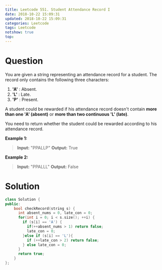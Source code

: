 ```yaml
---
title: Leetcode 551. Student Attendance Record I
date: 2018-10-22 15:09:31
updated: 2018-10-22 15:09:31
categories: Leetcode
tags: Leetcode
notshow: true
top:
---
```


# Question

You are given a string representing an attendance record for a student. The record only contains the following three characters:

1. **'A'**  : Absent.
2. **'L'**  : Late.
3. **'P'**  : Present.

A student could be rewarded if his attendance record doesn't contain  **more than one 'A' (absent)**  or  **more than two continuous 'L' (late)**.

You need to return whether the student could be rewarded according to his attendance record.

**Example 1:**  

> **Input:** "PPALLP"
> **Output:** True

**Example 2:**  

> **Input:** "PPALLL"
> **Output:** False

<!--more--->

# Solution

```cpp
class Solution {
public:
    bool checkRecord(string s) {
      int absent_nums = 0, late_con = 0;
      for(int i = 0; i < s.size(); ++i) {
        if (s[i] == 'A') {
          if(++absent_nums > 1) return false; 
          late_con = 0;
        }else if (s[i] == 'L'){
          if (++late_con > 2) return false;
        } else late_con = 0;
      }
      return true;
    }
};
```